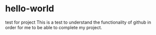 # hello-world
test for project
This is a test to understand the functionality of github in order for me to be able to complete my project. 
